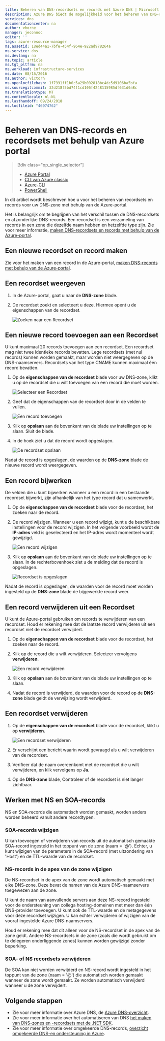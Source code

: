 ```yaml
---
title: Beheren van DNS-recordsets en records met Azure DNS | Microsoft Docs
description: Azure DNS biedt de mogelijkheid voor het beheren van DNS-recordsets en records bij het hosten van uw domein.
services: dns
documentationcenter: na
author: vhorne
manager: jeconnoc
editor: ''
tags: azure-resource-manager
ms.assetid: 18ed44a1-7bfe-454f-964e-922ad978264a
ms.service: dns
ms.devlang: na
ms.topic: article
ms.tgt_pltfrm: na
ms.workload: infrastructure-services
ms.date: 08/16/2016
ms.author: victorh
ms.openlocfilehash: 1f7991ff1b0c5a29b002818bc4dc5d9106ba5bfa
ms.sourcegitcommit: 32d218f5bd74f1cd106f4248115985df631d0a8c
ms.translationtype: MT
ms.contentlocale: nl-NL
ms.lasthandoff: 09/24/2018
ms.locfileid: "46974762"
---
```

# <a name="manage-dns-records-and-record-sets-by-using-the-azure-portal"></a>Beheren van DNS-records en recordsets met behulp van Azure portal

> [!div class="op_single_selector"]
> * [Azure Portal](dns-operations-recordsets-portal.md)
> * [CLI van Azure classic](dns-operations-recordsets-cli-nodejs.md)
> * [Azure-CLI](dns-operations-recordsets-cli.md)
> * [PowerShell](dns-operations-recordsets.md)

In dit artikel wordt beschreven hoe u voor het beheren van recordsets en records voor uw DNS-zone met behulp van de Azure-portal.

Het is belangrijk om te begrijpen van het verschil tussen de DNS-recordsets en afzonderlijke DNS-records. Een recordset is een verzameling van records in een zone die dezelfde naam hebben en hetzelfde type zijn. Zie voor meer informatie, [maken DNS-recordsets en records met behulp van de Azure-portal](dns-getstarted-create-recordset-portal.md).

## <a name="create-a-new-record-set-and-record"></a>Een nieuwe recordset en record maken

Zie voor het maken van een record in de Azure-portal, [maken DNS-records met behulp van de Azure-portal](dns-getstarted-create-recordset-portal.md).

## <a name="view-a-record-set"></a>Een recordset weergeven

1. In de Azure-portal, gaat u naar de **DNS-zone** blade.
2. De recordset zoekt en selecteert u deze. Hiermee opent u de eigenschappen van de recordset.

    ![Zoeken naar een Recordset](./media/dns-operations-recordsets-portal/searchset500.png)

## <a name="add-a-new-record-to-a-record-set"></a>Een nieuwe record toevoegen aan een Recordset

U kunt maximaal 20 records toevoegen aan een recordset. Een recordset mag niet twee identieke records bevatten. Lege recordsets (met nul records) kunnen worden gemaakt, maar worden niet weergegeven op de DNS-naamservers. Recordsets van het type CNAME kunnen maximaal één record bevatten.

1. Op de **eigenschappen van de recordset** blade voor uw DNS-zone, klikt u op de recordset die u wilt toevoegen van een record die moet worden.

    ![Selecteer een Recordset](./media/dns-operations-recordsets-portal/selectset500.png)

2. Geef dat de eigenschappen van de recordset door in de velden te vullen.

    ![Een record toevoegen](./media/dns-operations-recordsets-portal/addrecord500.png)

3. Klik op **opslaan** aan de bovenkant van de blade uw instellingen op te slaan. Sluit de blade.
4. In de hoek ziet u dat de record wordt opgeslagen.

    ![De recordset opslaan](./media/dns-operations-recordsets-portal/saving150.png)

Nadat de record is opgeslagen, de waarden op de **DNS-zone** blade de nieuwe record wordt weergegeven.

## <a name="update-a-record"></a>Een record bijwerken

De velden die u kunt bijwerken wanneer u een record in een bestaande recordset bijwerkt, zijn afhankelijk van het type record dat u samenwerkt.

1. Op de **eigenschappen van de recordset** blade voor de recordset, het zoeken naar de record.
2. De record wijzigen. Wanneer u een record wijzigt, kunt u de beschikbare instellingen voor de record wijzigen. In het volgende voorbeeld wordt de **IP-adres** veld is geselecteerd en het IP-adres wordt momenteel wordt gewijzigd.

    ![Een record wijzigen](./media/dns-operations-recordsets-portal/modifyrecord500.png)

3. Klik op **opslaan** aan de bovenkant van de blade uw instellingen op te slaan. In de rechterbovenhoek ziet u de melding dat de record is opgeslagen.

    ![Recordset is opgeslagen](./media/dns-operations-recordsets-portal/saved150.png)

Nadat de record is opgeslagen, de waarden voor de record moet worden ingesteld op de **DNS-zone** blade de bijgewerkte record weer.

## <a name="remove-a-record-from-a-record-set"></a>Een record verwijderen uit een Recordset

U kunt de Azure-portal gebruiken om records te verwijderen van een recordset. Houd er rekening mee dat de laatste record verwijderen uit een recordset niet de recordset verwijdert.

1. Op de **eigenschappen van de recordset** blade voor de recordset, het zoeken naar de record.
2. Klik op de record die u wilt verwijderen. Selecteer vervolgens **verwijderen**.

    ![Een record verwijderen](./media/dns-operations-recordsets-portal/removerecord500.png)

3. Klik op **opslaan** aan de bovenkant van de blade uw instellingen op te slaan.
4. Nadat de record is verwijderd, de waarden voor de record op de **DNS-zone** blade geldt de verwijzing wordt verwijderd.

## <a name="delete"></a>Een recordset verwijderen

1. Op de **eigenschappen van de recordset** blade voor de recordset, klikt u op **verwijderen**.

    ![Een recordset verwijderen](./media/dns-operations-recordsets-portal/deleterecordset500.png)

2. Er verschijnt een bericht waarin wordt gevraagd als u wilt verwijderen van de recordset.
3. Verifieer dat de naam overeenkomt met de recordset die u wilt verwijderen, en klik vervolgens op **Ja**.
4. Op de **DNS-zone** blade, Controleer of de recordset is niet langer zichtbaar.

## <a name="work-with-ns-and-soa-records"></a>Werken met NS en SOA-records

NS en SOA-records die automatisch worden gemaakt, worden anders worden beheerd vanuit andere recordtypen.

### <a name="modify-soa-records"></a>SOA-records wijzigen

U kan toevoegen of verwijderen van records uit de automatisch gemaakte SOA-record ingesteld in het toppunt van de zone (naam = '\@'). Echter, u kunt wijzigen van de parameters in de SOA-record (met uitzondering van 'Host') en de TTL-waarde van de recordset.

### <a name="modify-ns-records-at-the-zone-apex"></a>NS-records in de apex van de zone wijzigen

De NS-recordset in de apex van de zone wordt automatisch gemaakt met elke DNS-zone. Deze bevat de namen van de Azure DNS-naamservers toegewezen aan de zone.

U kunt de naam van aanvullende servers aan deze NS-record ingesteld voor de ondersteuning van collega hosting-domeinen met meer dan één DNS-provider toevoegen. U kunt ook de TTL-waarde en de metagegevens voor deze recordset wijzigen. U kan echter verwijderen of wijzigen van de vooraf ingestelde Azure DNS-naamservers.

Houd er rekening mee dat dit alleen voor de NS-recordset in de apex van de zone geldt. Andere NS-recordsets in de zone (zoals die wordt gebruikt om te delegeren onderliggende zones) kunnen worden gewijzigd zonder beperking.

### <a name="delete-soa-or-ns-record-sets"></a>SOA- of NS recordsets verwijderen

De SOA kan niet worden verwijderd en NS-record wordt ingesteld in het toppunt van de zone (naam = '\@') die automatisch worden gemaakt wanneer de zone wordt gemaakt. Ze worden automatisch verwijderd wanneer u de zone verwijdert.

## <a name="next-steps"></a>Volgende stappen

* Zie voor meer informatie over Azure DNS, de [Azure DNS-overzicht](dns-overview.md).
* Zie voor meer informatie over het automatiseren van DNS [het maken van DNS-zones en -recordsets met de .NET SDK](dns-sdk.md).
* Zie voor meer informatie over omgekeerde DNS-records, [overzicht omgekeerde DNS-en ondersteuning in Azure](dns-reverse-dns-overview.md).

